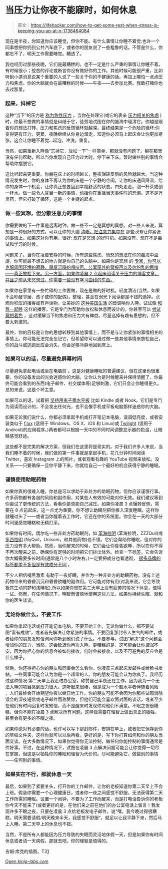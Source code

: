 # 当压力让你夜不能寐时，如何休息

> 原文：<https://lifehacker.com/how-to-get-some-rest-when-stress-is-keeping-you-up-at-n-1736464084>

现在是半夜，你知道你应该睡觉，但你不能。有什么事情让你睡不着觉:也许一个同事想把你扔到公共汽车底下，或者你的朋友说了一些粗鲁的话。不管是什么，你都忘不了，明天工作需要睡觉。糟透了。



我也经历过那些夜晚，它们是最糟糕的。也不一定是什么严重的事情让你睡不着。有时候很小；挖苦的评论或断言你没有做好你的工作。其他时候可能很严重，比如听到小道消息说某个重要的人说了一些关于你的不健康的话。再加上哪怕一点点压力和焦虑，你的大脑就会在最糟糕的时候——午夜——去参加比赛。我敢打赌你也去过那里。

### 起来，抖掉它

这种“当下”的压力是 [称为急性压力](https://lifehacker.com/what-stress-actually-does-to-you-and-what-you-can-do-ab-5836879) ，当你在处理它(或它的表亲 [压力相关的焦虑](https://lifehacker.com/what-anxiety-actually-does-to-you-and-what-you-can-do-a-1468128356) )时，你最不想做的事情就是纠结于它，徒劳地试图在你的脑海中理清它。你越是跟着你的想法打转，压力和焦虑的反馈循环就越深。最终结果是一个危险的循环:你变得更有压力，更累，夜晚继续从你身边溜走。知道你必须马上起床会让你更加紧张，这会让你睡不着觉...起泡，冲洗，重复。

当然，如果重新入睡像“忘掉它，放松一下”一样简单，那就没有问题了。躺在那里没有任何帮助，所以当你发现自己压力过大时，停下来下床。暂时做些别的事情会帮助你摆脱它。

这比听起来更重要。你躺在床上的时间越长，整夜辗转反侧的风险就越大。当这种情况发生时，你的身体不再认为你的床是一个宁静的空间。让你的床通风降温，给你的身体一个机会，让你真正想要回到幸福舒适的状态。四处走走。泡一杯茶或倒一杯水。做一些令人耳目一新的事情，动摇你在重播当天事件时的恐惧。这不是万灵药，但它打破了循环，这是一个关键的起点。

### 做一些冥想，但分散注意力的事情

你需要做的下一件事是远离时钟。做一些不一定是冥想的冥想。对一些人来说，冥想是一种很好的方式，可以让你的头脑 [清晰，把注意力集中在](http://lifehacker.com/meditation-isnt-clearing-the-mind-it-s-focusing-on-on-1643101622) 那些*没有*让你紧张的事情上。如果这对你有用，很好: [现在是冥想](https://lifehacker.com/a-guide-to-meditation-for-the-rest-of-us-5591576) 的好时机。如果没有，现在不是尝试和学习的时候。

问题来了。当你在凌晨安静的时候，所有这些焦虑、愤怒的想法在你的脑海中盘旋，你可能最不想去的地方就是你自己的头脑中。如果你是冥想 的 [专家，你可以克服周围环境的寂静、房屋沉降的嘎吱声、公寓窗外的警报声以及你纷乱的思绪——真正放松下来。另一方面，如果你凌晨 2 点起床阅读关于压力的博客文章，并且之前从未冥想过，你需要一些没有学习曲线的东西。](https://lifehacker.com/why-meditation-should-be-your-brains-scheduled-mainten-1633217329)



如果你在家里有一些忙碌的工作要做，现在是做的好时机。轻度清洁(当然，如果不会吵醒邻居、孩子或你的配偶)，整理，甚至在弱光下阅读都是不错的选择。点燃你积压的播客或有声读物，让美妙的 [这种美国生活](http://www.thisamericanlife.org/) 的音调哄你入睡。试试像 [和我一起睡](http://www.sleepwithmepodcast.com/) 这样的播客，它是专门为帮助你放松和休息而设计的。你甚至可以 [尝试冥想着色](http://vitals.lifehacker.com/try-meditative-coloring-to-help-ease-stress-and-anxiety-1734692552) ，这对缓解当下的焦虑和压力大有裨益。尽量选择有趣有思想的，但不要太刺激的。

最终，你的目标是让你的思想转移到其他事情上，而不是与让你紧张的事情相关的事情上。你可能无法完全忘记它，但希望你可以通过做一些其他事情来放松自己，你的战斗或逃跑反应会消失，你会足够冷静地回到床上。

### 如果可以的话，尽量避免屏幕时间

尽量避免拿起电话或坐在电脑前 。这是对健康睡眠的普遍建议，但在这里也很重要。你的设备发出的光会迷惑你的大脑，让你认为是时候醒来并保持清醒了，你最终可能会看到的东西(电子邮件、社交媒体等)足够刺激，它们只会让你睡得更久。总的来说，这是个坏主意。

如果可以的话，试着把 [坚持用电子墨水平板](https://lifehacker.com/is-e-ink-really-better-for-my-eyes-than-my-ipad-30791836) 比如 Kindle 或者 Nook。它们是专门为阅读而设计的，不会发出任何光，也不会像手机或平板电脑那样迷惑你的大脑。

如果无论我们说什么，你都必须拿起手机或打开笔记本电脑，请调低亮度，或者安装类似于 [f.lux](http://stereopsis.com/flux/) (适用于 Windows、OS X、iOS 和 Linux)或 [Twilight](https://play.google.com/store/apps/details?id=com.urbandroid.lux) (适用于 Android)的应用程序。)两者都可以根据一天中的不同时间调整显示器的色温，让眼睛感觉舒适。



这些都不是完美的解决方案，但我们在这里将是现实的。对于我们许多人来说，当我们睡不着的时候，我们做的第一件事就是拿起手机，花几分钟时间阅读 Twitter，喜欢 Instagram 上的照片，或者观看有趣的 YouTube 视频来放松。没关系——只要确保一旦你平静下来，你就给自己一个最好的机会获得宁静的睡眠。

### 谨慎使用助眠药物

如果你真的很难入睡，你总是可以求助于非处方的助眠药物，但你应该谨慎行事。许多药物都有各自的风险和副作用，对某些人有效的可能对你无效。我们建议等到你尝试了更传统的方法，看看你是否能自己减压。如果你凌晨 3 点辗转反侧，需要在 8 点前起床，这一点尤为重要。你不想让助眠剂把你推入深度睡眠，这样你就睡过头了——或者当你醒着去工作时，它还在你的系统里。你会在一天的大部分时间里感觉糟糕和无精打采。

如果你有时间，偶尔吃一些非处方药助眠剂，如 [苯海拉明](http://en.wikipedia.org/wiki/Diphenhydramine) (苯海拉明，ZZZQuil)或 [多西拉明](http://en.wikipedia.org/wiki/Doxylamine) (NyQuil，Unisom，和其他药物)也不错。它们会帮助你睡眠，但对你的压力没有多大帮助。然而，当你醒来的时候，它们会让你昏昏欲睡，所以在你不得不再次醒来之前，确保你有足够的时间把它们排出体外。检查一下标签，它会告诉你大概需要多长时间(通常是八个小时左右。)一定要把成分也看透彻， [很多品牌的标签都差不多但是有效成分不同](https://lifehacker.com/whats-the-difference-between-pain-relievers-should-i-512827959) 。

不少人相信褪黑激素 有助于一夜好眠，并作为一种非处方的助眠药物，没有上述药物带来的昏昏沉沉和昏昏欲睡的副作用。它可能对你有用(对我来说，它会导致极其生动的梦和浅睡眠),所以如果你想在第二天早上没有疲劳的情况下休息，值得一试。然而，在任何情况下，明智而谨慎地使用这些方法，如果你持续失眠，就和你的医生谈谈。

### 无论你做什么，不要工作

如果你拿起电话或打开笔记本电脑，不要开始工作。无论你做什么，都不要试图“富有成效”，或者首先解决让你紧张的事情。不要回复那封令人生气的邮件，或者给你的朋友发短信询问你听到他们说了什么。不要参与。试图“解决”这个问题会增加你的压力，当然，这会延迟你再次入睡。更糟糕的是，这可能会让你*更加*不安，因为你担心你的信息会被如何接收，何时会被接收，以及不可避免的反应会是什么样子。

然后，你还得担心你的朋友和同事会怎么看你，你凌晨三点起床发邮件或给脸书发帖。一些同事可能会认为你是一个超常的人。你的朋友可能会认为你疯了。我经历过这种情况:第二天早上我走进办公室，称赞自己半夜还在工作，因为我为一个无法入睡的项目感到压力很大。这听起来很棒，但是成为一个超水平者伴随着风险 ，人们最终会开始期望你夜以继日地工作。你的朋友可能不会因为你那些试图消除误会的深夜短信或电子邮件而称赞你，但他们可能会喜欢面对面的谈话，或者至少在他们有时间回复时发短信，而不是醒来时发现你对他们不满意。不眠之夜很糟糕，但你不能在凌晨 3 点解决所有问题。这样做需要在理智上做出真正的牺牲，甚至会有更多的不眠之夜。

如果你绝对有必要的话，也许可以写下那封邮件，安排在早上，或者把它保存到你的草稿文件夹，这样你就可以以后再看。更好的是，写下你打算如何和你的朋友当面交谈。在大多数情况下，如果你觉得你无法控制，做任何你能控制的事情通常是件好事。不过，在这种情况下，试图在凌晨 3 点解决问题可能会让你觉得一切尽在掌握，但这是以牺牲你的睡眠和理智为代价的。尽可能避免它，做些别的事情——任何别的事情。

### 如果实在不行，那就休息一天

最后，如果到了紧要关头，打开你的工作邮件，让你的老板知道你第二天早上不会上班。假装你需要一个心理健康日，或者你一夜之间感觉不舒服，无法获得第二天工作所需的睡眠。设置一个闹钟，不要为了工作而醒来，而是打电话告诉你的老板你今天不能来了(或者更好的是，在他们来之前在他们的办公室电话上留言！我发现许多不眠之夜，只要在凌晨 3 点给老板发电子邮件，说“嘿，我今晚过得很糟糕，明天需要请假/明天晚来半天，我感觉不舒服”，就足以让我平静下来，然后马上入睡。第二天早上的休息也不错。

当然，不是所有人都能因为压力导致的失眠而灵活地休假一天，但是如果你有时间休息或者请一天病假，那就去吧。你的理智是值得的。

吉姆·库克的插图。T3】

[Open *kinja-labs.com*](http://kinja-labs.com/related-widget/?posts=5836879,1652876546,1655188950&title=More%20Stress-Busting%20Tips)